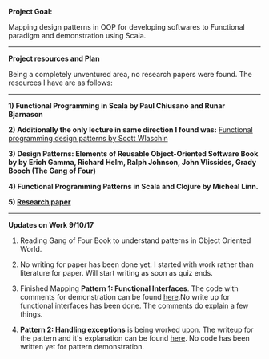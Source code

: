 **Project Goal:**

Mapping design patterns in OOP for developing softwares to Functional paradigm and demonstration using Scala.

---

**Project resources and Plan**

Being a completely unventured area, no research papers were found. The resources I have are as follows:

---

**1) Functional Programming in Scala by Paul Chiusano and Runar Bjarnason**

**2) Additionally the only lecture in same direction I found was:** [Functional programming design patterns by Scott Wlaschin](https://vimeo.com/113588389)

**3) Design Patterns: Elements of Reusable Object-Oriented Software Book by by Erich Gamma, Richard Helm, Ralph Johnson, John Vlissides, Grady Booch (The Gang of Four)**

**4) Functional Programming Patterns in Scala and Clojure by Micheal Linn.**

**5) [Research paper](https://www.scala-lang.org/old/sites/default/files/FrederikThesis.pdf)**

---

**Updates on Work 9/10/17**

1) Reading Gang of Four Book to understand patterns in Object Oriented World.

2) No writing for paper has been done yet. I started with work rather than literature for paper. Will start writing as soon as quiz ends.

3) Finished Mapping **Pattern 1: Functional Interfaces**. The code with comments for demonstration can be found [here](https://github.com/akash-07/Software-Engineering-Assignments/tree/master/Term%20Project/Patterns/src/main/scala).No write up for functional interfaces has been done. The comments do explain a few things.

4) **Pattern 2: Handling exceptions** is being worked upon. The writeup for the pattern and it's explanation can be found [here](https://github.com/akash-07/Software-Engineering-Assignments/blob/master/Term%20Project/handlingExceptions/readMe.md). No code has been written yet for pattern demonstration.

